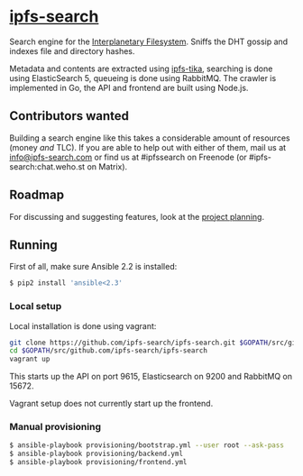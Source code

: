 # [ipfs-search](http://ipfs-search.com)
Search engine for the [Interplanetary Filesystem](https://ipfs.io). Sniffs the DHT gossip and indexes file and directory hashes.

Metadata and contents are extracted using [ipfs-tika](https://github.com/dokterbob/ipfs-tika), searching is done using ElasticSearch 5, queueing is done using RabbitMQ. The crawler is implemented in Go, the API and frontend are built using Node.js.

## Contributors wanted
Building a search engine like this takes a considerable amount of resources (money _and_ TLC).
If you are able to help out with either of them, mail us at info@ipfs-search.com or find us at #ipfssearch on Freenode (or #ipfs-search:chat.weho.st on Matrix).

## Roadmap
For discussing and suggesting features, look at the [project planning](https://github.com/ipfs-search/ipfs-search/projects).

## Running
First of all, make sure Ansible 2.2 is installed:

```bash
$ pip2 install 'ansible<2.3'
```

### Local setup
Local installation is done using vagrant:

```bash
git clone https://github.com/ipfs-search/ipfs-search.git $GOPATH/src/github.com/ipfs-search/ipfs-search
cd $GOPATH/src/github.com/ipfs-search/ipfs-search
vagrant up
```

This starts up the API on port 9615, Elasticsearch on 9200 and RabbitMQ on 15672.

Vagrant setup does not currently start up the frontend.

### Manual provisioning
```bash
$ ansible-playbook provisioning/bootstrap.yml --user root --ask-pass
$ ansible-playbook provisioning/backend.yml
$ ansible-playbook provisioning/frontend.yml
```
